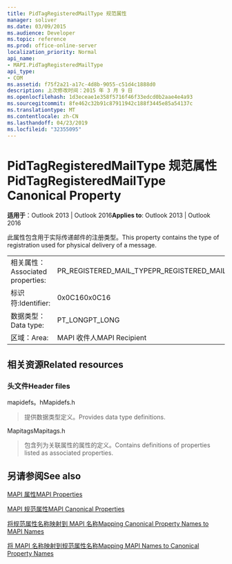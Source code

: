 ```yaml
---
title: PidTagRegisteredMailType 规范属性
manager: soliver
ms.date: 03/09/2015
ms.audience: Developer
ms.topic: reference
ms.prod: office-online-server
localization_priority: Normal
api_name:
- MAPI.PidTagRegisteredMailType
api_type:
- COM
ms.assetid: f75f2a21-a17c-4d8b-9055-c51d4c1888d0
description: 上次修改时间：2015 年 3 月 9 日
ms.openlocfilehash: 1d3eceae1e358f5716f46f33edcd0b2aae4e4a93
ms.sourcegitcommit: 8fe462c32b91c87911942c188f3445e85a54137c
ms.translationtype: MT
ms.contentlocale: zh-CN
ms.lasthandoff: 04/23/2019
ms.locfileid: "32355095"
---
```

# <a name="pidtagregisteredmailtype-canonical-property"></a><span data-ttu-id="90392-103">PidTagRegisteredMailType 规范属性</span><span class="sxs-lookup"><span data-stu-id="90392-103">PidTagRegisteredMailType Canonical Property</span></span>

  
  
<span data-ttu-id="90392-104">**适用于**：Outlook 2013 | Outlook 2016</span><span class="sxs-lookup"><span data-stu-id="90392-104">**Applies to**: Outlook 2013 | Outlook 2016</span></span> 
  
<span data-ttu-id="90392-105">此属性包含用于实际传递邮件的注册类型。</span><span class="sxs-lookup"><span data-stu-id="90392-105">This property contains the type of registration used for physical delivery of a message.</span></span>
  
|||
|:-----|:-----|
|<span data-ttu-id="90392-106">相关属性：</span><span class="sxs-lookup"><span data-stu-id="90392-106">Associated properties:</span></span>  <br/> |<span data-ttu-id="90392-107">PR_REGISTERED_MAIL_TYPE</span><span class="sxs-lookup"><span data-stu-id="90392-107">PR_REGISTERED_MAIL_TYPE</span></span>  <br/> |
|<span data-ttu-id="90392-108">标识符:</span><span class="sxs-lookup"><span data-stu-id="90392-108">Identifier:</span></span>  <br/> |<span data-ttu-id="90392-109">0x0C16</span><span class="sxs-lookup"><span data-stu-id="90392-109">0x0C16</span></span>  <br/> |
|<span data-ttu-id="90392-110">数据类型：</span><span class="sxs-lookup"><span data-stu-id="90392-110">Data type:</span></span>  <br/> |<span data-ttu-id="90392-111">PT_LONG</span><span class="sxs-lookup"><span data-stu-id="90392-111">PT_LONG</span></span>  <br/> |
|<span data-ttu-id="90392-112">区域：</span><span class="sxs-lookup"><span data-stu-id="90392-112">Area:</span></span>  <br/> |<span data-ttu-id="90392-113">MAPI 收件人</span><span class="sxs-lookup"><span data-stu-id="90392-113">MAPI Recipient</span></span>  <br/> |
   
## <a name="related-resources"></a><span data-ttu-id="90392-114">相关资源</span><span class="sxs-lookup"><span data-stu-id="90392-114">Related resources</span></span>

### <a name="header-files"></a><span data-ttu-id="90392-115">头文件</span><span class="sxs-lookup"><span data-stu-id="90392-115">Header files</span></span>

<span data-ttu-id="90392-116">mapidefs。h</span><span class="sxs-lookup"><span data-stu-id="90392-116">Mapidefs.h</span></span>
  
> <span data-ttu-id="90392-117">提供数据类型定义。</span><span class="sxs-lookup"><span data-stu-id="90392-117">Provides data type definitions.</span></span>
    
<span data-ttu-id="90392-118">Mapitags</span><span class="sxs-lookup"><span data-stu-id="90392-118">Mapitags.h</span></span>
  
> <span data-ttu-id="90392-119">包含列为关联属性的属性的定义。</span><span class="sxs-lookup"><span data-stu-id="90392-119">Contains definitions of properties listed as associated properties.</span></span>
    
## <a name="see-also"></a><span data-ttu-id="90392-120">另请参阅</span><span class="sxs-lookup"><span data-stu-id="90392-120">See also</span></span>



[<span data-ttu-id="90392-121">MAPI 属性</span><span class="sxs-lookup"><span data-stu-id="90392-121">MAPI Properties</span></span>](mapi-properties.md)
  
[<span data-ttu-id="90392-122">MAPI 规范属性</span><span class="sxs-lookup"><span data-stu-id="90392-122">MAPI Canonical Properties</span></span>](mapi-canonical-properties.md)
  
[<span data-ttu-id="90392-123">将规范属性名称映射到 MAPI 名称</span><span class="sxs-lookup"><span data-stu-id="90392-123">Mapping Canonical Property Names to MAPI Names</span></span>](mapping-canonical-property-names-to-mapi-names.md)
  
[<span data-ttu-id="90392-124">将 MAPI 名称映射到规范属性名称</span><span class="sxs-lookup"><span data-stu-id="90392-124">Mapping MAPI Names to Canonical Property Names</span></span>](mapping-mapi-names-to-canonical-property-names.md)

